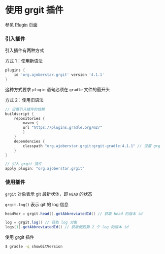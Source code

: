 # 使用 grgit 插件

参见 [Plugin](https://plugins.gradle.org/plugin/org.ajoberstar.grgit) 页面

### 引入插件

引入插件有两种方式

方式 1：使用新语法

```groovy
plugins {
    id 'org.ajoberstar.grgit' version '4.1.1'
}
```

这种方式要求 `plugin` 语句必须在 `gradle` 文件的最开头

方式 2：使用旧语法

```groovy
// 设置引入插件的依赖
buildscript {
    repositories {
        maven {
        url "https://plugins.gradle.org/m2/"
        }
    }
    dependencies {
        classpath "org.ajoberstar.grgit:grgit-gradle:4.1.1" // 设置 grgit 插件依赖
    }
}

// 引入 grgit 插件
apply plugin: "org.ajoberstar.grgit"
```

### 使用插件

`grgit` 对象表示 git 最新状体，即 `HEAD` 的状态

`grgit.log()` 表示 git 的 log 信息

```groovy
headVer = grgit.head().getAbbreviatedId() // 获取 head 的版本 id

log = grgit.log() // 获取 log 对象
logs[1].getAbbreviatedId() // 获取倒数第 2 个 log 的版本 id
```

使用 grgit 插件

```bash
$ gradle -q showGitVersion
```
